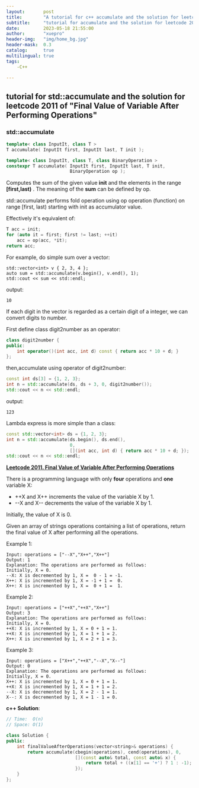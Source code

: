 ```yaml
---
layout:       post
title:        "A tutorial for c++ accumulate and the solution for leetcode 2011 of Final Value of Variable After Performing Operations "
subtitle:     "tutorial for accumulate and the solution for leetcode 2011 of Final Value of Variable After Performing Operations "
date:         2023-05-18 21:55:00
author:       "xuepro"
header-img:   "img/home_bg.jpg"
header-mask:  0.3
catalog:      true
multilingual: true
tags:
    -C++
    
---    
```


## tutorial for std::accumulate and the solution for leetcode 2011 of "Final Value of Variable After Performing Operations"

### std::accumulate

```cpp
template< class InputIt, class T >
T accumulate( InputIt first, InputIt last, T init );

template< class InputIt, class T, class BinaryOperation >
constexpr T accumulate( InputIt first, InputIt last, T init,
                        BinaryOperation op );
```
Computes the sum of the given value **init** and the elements in the range **[first,last)** .
The meaning of the **sum** can be defined by op.   

std::accumulate performs fold operation using op operation (function) on range [first, last) starting with init as accumulator value.

Effectively it's equivalent of:
```cpp
T acc = init;
for (auto it = first; first != last; ++it)
    acc = op(acc, *it);
return acc;
```

For example, do simple sum over a vector:

```
std::vector<int> v { 2, 3, 4 };
auto sum = std::accumulate(v.begin(), v.end(), 1);
std::cout << sum << std::endl; 
```
output:
```
10
```

If each digit in the vector is regarded as a certain digit of a integer, we can convert digits to number.

First define class digit2number as an operator:
```cpp
class digit2number {
public:
    int operator()(int acc, int d) const { return acc * 10 + d; }
};
```
then,accumulate using operator of digit2number:
```cpp
const int ds[3] = {1, 2, 3};
int n = std::accumulate(ds, ds + 3, 0, digit2number());
std::cout << n << std::endl;
```
output:
```
123
```
Lambda express is more simple than a class:
```cpp
const std::vector<int> ds = {1, 2, 3};
int n = std::accumulate(ds.begin(), ds.end(),
                        0,
                        [](int acc, int d) { return acc * 10 + d; });
std::cout << n << std::endl;
```

**[Leetcode 2011. Final Value of Variable After Performing Operations](https://leetcode.com/problems/final-value-of-variable-after-performing-operations/)**

There is a programming language with only **four** operations and **one** variable X: 

- ++X and X++ increments the value of the variable X by 1.
- --X and X-- decrements the value of the variable X by 1.

Initially, the value of X is 0.

Given an array of strings operations containing a list of operations, return the final value of X after performing all the operations.

Example 1:
```
Input: operations = ["--X","X++","X++"]
Output: 1
Explanation: The operations are performed as follows:
Initially, X = 0.
--X: X is decremented by 1, X =  0 - 1 = -1.
X++: X is incremented by 1, X = -1 + 1 =  0.
X++: X is incremented by 1, X =  0 + 1 =  1.
```
Example 2:
```
Input: operations = ["++X","++X","X++"]
Output: 3
Explanation: The operations are performed as follows:
Initially, X = 0.
++X: X is incremented by 1, X = 0 + 1 = 1.
++X: X is incremented by 1, X = 1 + 1 = 2.
X++: X is incremented by 1, X = 2 + 1 = 3.
```
Example 3:
```
Input: operations = ["X++","++X","--X","X--"]
Output: 0
Explanation: The operations are performed as follows:
Initially, X = 0.
X++: X is incremented by 1, X = 0 + 1 = 1.
++X: X is incremented by 1, X = 1 + 1 = 2.
--X: X is decremented by 1, X = 2 - 1 = 1.
X--: X is decremented by 1, X = 1 - 1 = 0.
```

**c++ Solution**:
```cpp
// Time:  O(n)
// Space: O(1)

class Solution {
public:
    int finalValueAfterOperations(vector<string>& operations) {
        return accumulate(cbegin(operations), cend(operations), 0,
                          [](const auto& total, const auto& x) {
                              return total + ((x[1] == '+') ? 1 : -1);
                          });
    }
};
```



